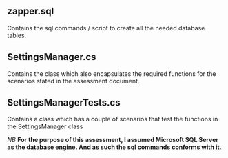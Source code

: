 ## zapper.sql
Contains the sql commands / script to create all the needed database tables.

## SettingsManager.cs
Contains the class which also encapsulates the required functions for the scenarios stated in the assessment document.

## SettingsManagerTests.cs
Contains a class which has a couple of scenarios that test the functions in the SettingsManager class



_NB_
**For the purpose of this assessment, I assumed Microsoft SQL Server as the database engine. And as such the sql commands conforms with it.**
